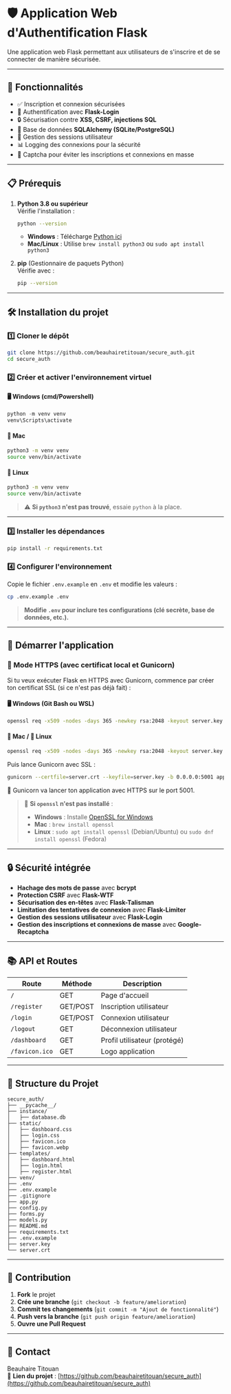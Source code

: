 # 🛡️ Application Web d'Authentification Flask

Une application web Flask permettant aux utilisateurs de s'inscrire et de se connecter de manière sécurisée.

---

## 🚀 Fonctionnalités

- ✅ Inscription et connexion sécurisées
- 🔑 Authentification avec **Flask-Login**
- 🔒 Sécurisation contre **XSS, CSRF, injections SQL**
- 📂 Base de données **SQLAlchemy (SQLite/PostgreSQL)**
- 🔄 Gestion des sessions utilisateur
- 📊 Logging des connexions pour la sécurité
- 🤖 Captcha pour éviter les inscriptions et connexions en masse

---

## 📋 Prérequis

1. **Python 3.8 ou supérieur**  
   Vérifie l'installation :
   ```bash
   python --version
   ```
   - **Windows** : Télécharge [Python ici](https://www.python.org/downloads/)
   - **Mac/Linux** : Utilise `brew install python3` ou `sudo apt install python3`

2. **pip** (Gestionnaire de paquets Python)  
   Vérifie avec :
   ```bash
   pip --version
   ```

---

## 🛠 Installation du projet

### 1️⃣ Cloner le dépôt
```bash
git clone https://github.com/beauhairetitouan/secure_auth.git
cd secure_auth
```

### 2️⃣ Créer et activer l'environnement virtuel

#### 🖥 **Windows (cmd/Powershell)**
```powershell
python -m venv venv
venv\Scripts\activate
```

#### 🍏 **Mac**
```bash
python3 -m venv venv
source venv/bin/activate
```

#### 🐧 **Linux**
```bash
python3 -m venv venv
source venv/bin/activate
```

> ⚠️ **Si `python3` n'est pas trouvé**, essaie `python` à la place.

---

### 3️⃣ Installer les dépendances
```bash
pip install -r requirements.txt
```

### 4️⃣ Configurer l'environnement
Copie le fichier `.env.example` en `.env` et modifie les valeurs :
```bash
cp .env.example .env
```
> **Modifie `.env` pour inclure tes configurations (clé secrète, base de données, etc.).**

---


## 🚦 Démarrer l'application


### 🔐 Mode HTTPS (avec certificat local et Gunicorn)
Si tu veux exécuter Flask en HTTPS avec Gunicorn, commence par créer ton certificat SSL (si ce n'est pas déjà fait) :

#### 🖥 Windows (Git Bash ou WSL)
```bash
openssl req -x509 -nodes -days 365 -newkey rsa:2048 -keyout server.key -out server.crt
```

#### 🍏 Mac / 🐧 Linux
```bash
openssl req -x509 -nodes -days 365 -newkey rsa:2048 -keyout server.key -out server.crt
```

Puis lance Gunicorn avec SSL :
```bash
gunicorn --certfile=server.crt --keyfile=server.key -b 0.0.0.0:5001 app:app
```
🚀 Gunicorn va lancer ton application avec HTTPS sur le port 5001.

> 📌 **Si `openssl` n'est pas installé** :
> - **Windows** : Installe [OpenSSL for Windows](https://slproweb.com/products/Win32OpenSSL.html)
> - **Mac** : `brew install openssl`
> - **Linux** : `sudo apt install openssl` (Debian/Ubuntu) ou `sudo dnf install openssl` (Fedora)

---

## 🔒 Sécurité intégrée

- **Hachage des mots de passe** avec **bcrypt**
- **Protection CSRF** avec **Flask-WTF**
- **Sécurisation des en-têtes** avec **Flask-Talisman**
- **Limitation des tentatives de connexion** avec **Flask-Limiter**
- **Gestion des sessions utilisateur** avec **Flask-Login**
- **Gestion des inscriptions et connexions de masse** avec **Google-Recaptcha** 

---

## 📚 API et Routes

| Route | Méthode | Description |
|----------|---------|-------------|
| `/` | GET | Page d'accueil |
| `/register` | GET/POST | Inscription utilisateur |
| `/login` | GET/POST | Connexion utilisateur |
| `/logout` | GET | Déconnexion utilisateur |
| `/dashboard` | GET | Profil utilisateur (protégé) |
| `/favicon.ico` | GET | Logo application |

---

## 📂 Structure du Projet

```
secure_auth/
├── __pycache__/
├── instance/
│   ├── database.db
├── static/
│   ├── dashboard.css
│   ├── login.css
│   ├── favicon.ico
│   ├── favicon.webp
├── templates/
│   ├── dashboard.html
│   ├── login.html
│   ├── register.html
├── venv/
├── .env
├── .env.example
├── .gitignore
├── app.py
├── config.py
├── forms.py
├── models.py
├── README.md
├── requirements.txt
├── .env.example
├── server.key
└── server.crt
```

---

## 🤝 Contribution

1. **Fork** le projet
2. **Crée une branche** (`git checkout -b feature/amelioration`)
3. **Commit tes changements** (`git commit -m "Ajout de fonctionnalité"`)
4. **Push vers la branche** (`git push origin feature/amelioration`)
5. **Ouvre une Pull Request**

---

## 👤 Contact

Beauhaire Titouan  
📌 **Lien du projet** : [https://github.com/beauhairetitouan/secure_auth](https://github.com/beauhairetitouan/secure_auth)
